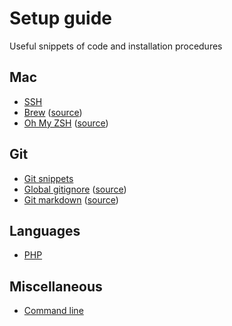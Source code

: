 # Setup guide
Useful snippets of code and installation procedures

## Mac ##
* [SSH](content/mac/ssh.md)
* [Brew](content/mac/brew.md) ([source](https://brew.sh))
* [Oh My ZSH](content/mac/zsh.md) ([source](https://ohmyz.sh))

## Git ##
* [Git snippets](content/git/git-snippets.md)
* [Global gitignore](content/git/global-gitignore.md) ([source](https://www.gitignore.io))
* [Git markdown](content/git/git-markdown.md) ([source](https://github.com/tchapi/markdown-cheatsheet/blob/master/README.md))

## Languages ##
* [PHP](content/languages/php.md)

## Miscellaneous ##
* [Command line](content/miscellaneous/command-line.md)